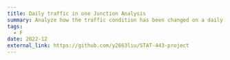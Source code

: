 ```yaml
---
title: Daily traffic in one Junction Analysis
summary: Analyze how the traffic condition has been changed on a daily basis and predict how it will be like in the future
tags:
  - F
date: 2022-12
external_link: https://github.com/y2663liu/STAT-443-project
---
```

